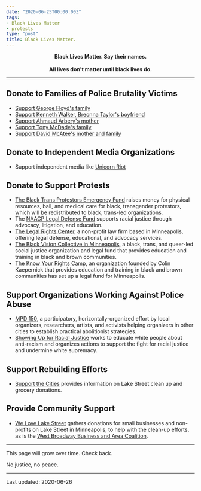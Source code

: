 ```yaml
---
date: "2020-06-25T00:00:00Z"
tags:
- Black Lives Matter
- protests
type: "post"
title: Black Lives Matter.
---
```


<center><strong>Black Lives Matter. Say their names.<br /><br />All
  lives
don't matter until black lives do.</strong>
</center>

---

## Donate to Families of Police Brutality Victims

* [Support George Floyd's family][0-0]
* [Support Kenneth Walker, Breonna Taylor's boyfriend][0-1]
* [Support Ahmaud Arbery's mother][0-2]
* [Support Tony McDade's family][0-3]
* [Support David McAtee's mother and family][0-4]

[0-0]:https://www.gofundme.com/f/georgefloyd
[0-1]:https://www.gofundme.com/f/legal-representation-for-kenneth-walker?utm_source=facebook&utm_medium=social&utm_campaign=p_cp%20share-sheet&fbclid=IwAR20jPXOOsP_AJse2LwIag6oNa7ZotyvpOCW2SItGfnHha8NVpQz7vMeWTk
[0-2]:https://www.gofundme.com/f/i-run-with-maud
[0-3]:https://www.gofundme.com/f/in-memory-of-tony-mcdade
[0-4]:https://www.gofundme.com/f/justicefordavidmcatee

## Donate to Independent Media Organizations

* Support independent media like [Unicorn Riot][1-0]

[1-0]:https://unicornriot.ninja/donate/

## Donate to Support Protests

* [The Black Trans Protestors Emergency Fund][2-0] raises money for
physical resources, bail, and medical care for black, transgender
protestors, which will be redistributed to black, trans-led
organizations.
* The [NAACP Legal Defense Fund][2-1] supports racial justice through
advocacy, litigation, and education.
* [The Legal Rights Center][2-2], a non-profit law firm based in
Minneapolis,
offering legal defense, educational, and advocacy services.
* [The Black Vision Collective in Minneapolis][2-3], a black, trans, and
queer-led social justice organization and legal fund that provides
education and training in black and brown communities.
* [The Know Your Rights Camp][2-4], an organization founded by Colin
Kaepernick that provides education and training in black and brown
communities has set up a legal fund for Minneapolis.

[2-0]:https://www.instagram.com/p/CA8GE-HDbxa/
[2-1]:https://www.naacpldf.org/about-us/
[2-2]:https://www.legalrightscenter.org
[2-3]:https://www.blackvisionsmn.org/about
[2-4]:https://www.knowyourrightscamp.com

## Support Organizations Working Against Police Abuse

* [MPD 150][3-0], a participatory, horizontally-organized effort by
local organizers, researchers, artists, and activists helping organizers
in other cities to establish practical abolitionist strategies.
* [Showing Up for Racial Justice][3-1] works to educate white people
about anti-racism and organizes actions to support the fight for racial
justice and undermine white supremacy.

[3-0]:https://www.mpd150.com/
[3-1]:https://surj.org/donate-to-surj.html

## Support Rebuilding Efforts

* [Support the Cities][4-0] provides information on Lake Street clean up
and grocery donations.

[4-0]:https://www.facebook.com/supportthecities/

## Provide Community Support

* [We Love Lake Street][5-0] gathers donations for small businesses and
non-profits on Lake Street in Minneapolis, to help with the clean-up
efforts, as is the [West Broadway Business and Area Coalition][5-1].

[5-0]:https://www.welovelakestreet.com
[5-1]:http://westbroadway.org

---

This page will grow over time. Check back.

No justice, no peace.

---

<span class="text-muted">Last updated: 2020-06-26</span>

